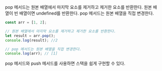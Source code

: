pop 메서드는 원본 배열에서 마지막 요소를 제거하고 제거한 요소를 반환한다. 원본 배열이 빈 배열이면 undefined를 반환한다. pop 메서드는 원본 배열을 직접 변경한다.

```javascript 
const arr = [1, 2];

// 원본 배열에서 마지막 요소를 제거하고 제거한 요소를 반환한다.
let result = arr.pop();
console.log(result); //2

// pop 메서드는 원본 배열을 직접 변경한다.
console.log(arr); // [1]
```
pop 메서드와 push 메서드를 사용하면 스택을 쉽게 구현할 수 있다.